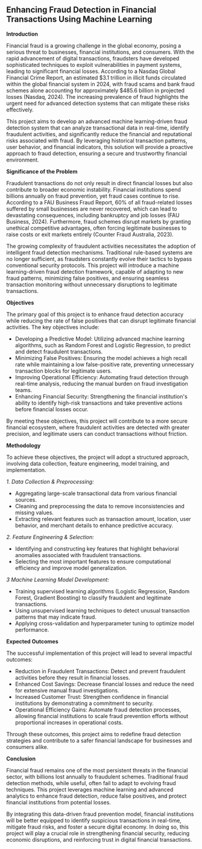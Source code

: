 ## **Enhancing Fraud Detection in Financial Transactions Using Machine Learning**

**Introduction**

Financial fraud is a growing challenge in the global economy, posing a serious threat to businesses, financial institutions, and consumers. With the rapid advancement of digital transactions, fraudsters have developed sophisticated techniques to exploit vulnerabilities in payment systems, leading to significant financial losses. According to a Nasdaq Global Financial Crime Report, an estimated $3.1 trillion in illicit funds circulated within the global financial system in 2024, with fraud scams and bank fraud schemes alone accounting for approximately $485.6 billion in projected losses (Nasdaq, 2024). The increasing prevalence of fraud highlights the urgent need for advanced detection systems that can mitigate these risks effectively.

This project aims to develop an advanced machine learning-driven fraud detection system that can analyze transactional data in real-time, identify fraudulent activities, and significantly reduce the financial and reputational risks associated with fraud. By leveraging historical transaction patterns, user behavior, and financial indicators, this solution will provide a proactive approach to fraud detection, ensuring a secure and trustworthy financial environment.

**Significance of the Problem**

Fraudulent transactions do not only result in direct financial losses but also contribute to broader economic instability. Financial institutions spend billions annually on fraud prevention, yet fraud cases continue to rise. According to a FAU Business Fraud Report, 60% of all fraud-related losses suffered by small businesses are never recovered, which can lead to devastating consequences, including bankruptcy and job losses (FAU Business, 2024). Furthermore, fraud schemes disrupt markets by granting unethical competitive advantages, often forcing legitimate businesses to raise costs or exit markets entirely (Counter Fraud Australia, 2023).

The growing complexity of fraudulent activities necessitates the adoption of intelligent fraud detection mechanisms. Traditional rule-based systems are no longer sufficient, as fraudsters constantly evolve their tactics to bypass conventional security protocols. This project will introduce a machine learning-driven fraud detection framework, capable of adapting to new fraud patterns, minimizing false positives, and ensuring seamless transaction monitoring without unnecessary disruptions to legitimate transactions.

**Objectives**

The primary goal of this project is to enhance fraud detection accuracy while reducing the rate of false positives that can disrupt legitimate financial activities. The key objectives include:

* Developing a Predictive Model: Utilizing advanced machine learning algorithms, such as Random Forest and Logistic Regression, to predict and detect fraudulent transactions.
* Minimizing False Positives: Ensuring the model achieves a high recall rate while maintaining a low false-positive rate, preventing unnecessary transaction blocks for legitimate users.
* Improving Operational Efficiency: Automating fraud detection through real-time analysis, reducing the manual burden on fraud investigation teams.
* Enhancing Financial Security: Strengthening the financial institution's ability to identify high-risk transactions and take preventive actions before financial losses occur.
  
By meeting these objectives, this project will contribute to a more secure financial ecosystem, where fraudulent activities are detected with greater precision, and legitimate users can conduct transactions without friction.

**Methodology**

To achieve these objectives, the project will adopt a structured approach, involving data collection, feature engineering, model training, and implementation.

*1. Data Collection & Preprocessing:*

* Aggregating large-scale transactional data from various financial sources.
* Cleaning and preprocessing the data to remove inconsistencies and missing values.
* Extracting relevant features such as transaction amount, location, user behavior, and merchant details to enhance predictive accuracy.
  
*2. Feature Engineering & Selection:*

* Identifying and constructing key features that highlight behavioral anomalies associated with fraudulent transactions.
* Selecting the most important features to ensure computational efficiency and improve model generalization.
  
*3 Machine Learning Model Development:*

* Training supervised learning algorithms (Logistic Regression, Random Forest, Gradient Boosting) to classify fraudulent and legitimate transactions.
* Using unsupervised learning techniques to detect unusual transaction patterns that may indicate fraud.
* Applying cross-validation and hyperparameter tuning to optimize model performance.

**Expected Outcomes**

The successful implementation of this project will lead to several impactful outcomes:

* Reduction in Fraudulent Transactions: Detect and prevent fraudulent activities before they result in financial losses.
* Enhanced Cost Savings: Decrease financial losses and reduce the need for extensive manual fraud investigations.
* Increased Customer Trust: Strengthen confidence in financial institutions by demonstrating a commitment to security.
* Operational Efficiency Gains: Automate fraud detection processes, allowing financial institutions to scale fraud prevention efforts without proportional increases in operational costs.
  
Through these outcomes, this project aims to redefine fraud detection strategies and contribute to a safer financial landscape for businesses and consumers alike.

**Conclusion**

Financial fraud remains one of the most persistent threats in the financial sector, with billions lost annually to fraudulent schemes. Traditional fraud detection methods, while useful, often fail to adapt to evolving fraud techniques. This project leverages machine learning and advanced analytics to enhance fraud detection, reduce false positives, and protect financial institutions from potential losses.

By integrating this data-driven fraud prevention model, financial institutions will be better equipped to identify suspicious transactions in real-time, mitigate fraud risks, and foster a secure digital economy. In doing so, this project will play a crucial role in strengthening financial security, reducing economic disruptions, and reinforcing trust in digital financial transactions.
